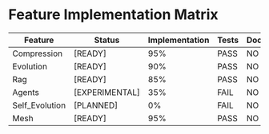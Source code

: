 # Feature Implementation Matrix

| Feature | Status | Implementation | Tests | Documentation |
|---------|--------|----------------|-------|---------------|
| Compression | [READY] | 95% | PASS | NO |
| Evolution | [READY] | 90% | PASS | NO |
| Rag | [READY] | 85% | PASS | NO |
| Agents | [EXPERIMENTAL] | 35% | FAIL | NO |
| Self_Evolution | [PLANNED] | 0% | FAIL | NO |
| Mesh | [READY] | 95% | PASS | NO |
